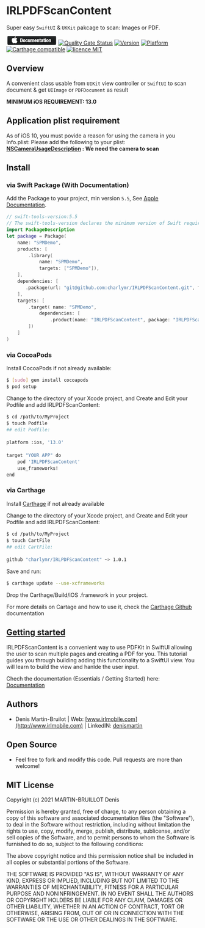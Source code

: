 # IRLPDFScanContent
Super easy `SwiftUI` & `UKKit` pakcage to scan: Images or PDF.

[![🍎 Documentation](https://raw.githubusercontent.com/charlymr/IRLPDFScanContent/main/documentationicon.png)](https://irlpdfscancontent.irlmobile.com/documentation/) [![Quality Gate Status](https://sonarcloud.io/api/project_badges/measure?project=charlymr_IRLPDFScanContent&metric=alert_status)](https://sonarcloud.io/summary/new_code?id=charlymr_IRLPDFScanContent) [![Version](https://img.shields.io/cocoapods/v/IRLPDFScanContent.svg?style=flat)](http://cocoapods.org/pods/IRLPDFScanContent) [![Platform](https://img.shields.io/cocoapods/p/IRLPDFScanContent.svg?style=flat)](http://cocoapods.org/pods/IRLPDFScanContent) [![Carthage compatible](https://img.shields.io/badge/Carthage-compatible-4BC51D.svg?style=flat)](https://github.com/Carthage/Carthage)
[![licence MIT](https://shields.io/badge/license-MIT-%23373737)](https://github.com/charlymr/IRLPDFScanContent/blob/main/LICENSE)

## Overview

A convenient class usable from `UIKit` view controller or `SwiftUI` to scan document & get `UIImage` or `PDFDocument` as result

**MINIMUM iOS REQUIREMENT: 13.0**

## Application plist requirement

As of iOS 10, you must povide a reason for using the camera in you Info.plist:
Please add the following to your plist:
**[NSCameraUsageDescription](https://developer.apple.com/documentation/bundleresources/information_property_list/nscamerausagedescription) : We need the camera to scan**

## Install

### via Swift Package (With Documentation)

Add the Package to your project, min version `5.5`, See [Apple Documentation](https://developer.apple.com/documentation/swift_packages/adding_package_dependencies_to_your_app).

```swift
// swift-tools-version:5.5
// The swift-tools-version declares the minimum version of Swift required to build this package.
import PackageDescription
let package = Package(
    name: "SPMDemo",
    products: [
        .library(
            name: "SPMDemo",
            targets: ["SPMDemo"]),
    ],
    dependencies: [
       .package(url: "git@github.com:charlymr/IRLPDFScanContent.git", from: "1.0.0"),
    ],
    targets: [
        .target( name: "SPMDemo",
            dependencies: [
                .product(name: "IRLPDFScanContent", package: "IRLPDFScanContent"),
        ])
    ]
)
```

### via CocoaPods

Install CocoaPods if not already available:

``` bash
$ [sudo] gem install cocoapods
$ pod setup
```

Change to the directory of your Xcode project, and Create and Edit your Podfile and add IRLPDFScanContent:

``` bash
$ cd /path/to/MyProject
$ touch Podfile
## edit Podfile:

platform :ios, '13.0'

target "YOUR APP" do
    pod 'IRLPDFScanContent'
    use_frameworks!
end
```

### via Carthage

Install [Carthage](https://github.com/Carthage/Carthage#installing-carthage) if not already available 

Change to the directory of your Xcode project, and Create and Edit your Podfile and add IRLPDFScanContent:

``` bash
$ cd /path/to/MyProject
$ touch CartFile
## edit CartFile:

github "charlymr/IRLPDFScanContent" ~> 1.0.1
```

Save and run:
``` bash
$ carthage update --use-xcframeworks 
```
Drop the Carthage/Build/iOS .framework in your project.

For more details on Cartage and how to use it, check the [Carthage Github](https://github.com/Carthage/Carthage) documentation

## [Getting started](https://irlpdfscancontent.irlmobile.com) 

IRLPDFScanContent is a convenient way to use PDFKit in SwiftUI allowing the user to scan multiple pages and creating a PDF for you.
This tutorial guides you through building adding this functionality to a SwiftUI view. You will learn to build the view and hanlde the user input.

Chech the documentation (Essentials / Getting Started) here: [Documentation](https://irlpdfscancontent.irlmobile.com)


## Authors

- Denis Martin-Bruilot | Web: [www.irlmobile.com](http://www.irlmobile.com) | LinkedIN: [denismartin](https://www.linkedin.com/in/denismartin/)

## Open Source

- Feel free to fork and modify this code. Pull requests are more than welcome!

## MIT License

Copyright (c) 2021 MARTIN-BRUILLOT Denis

Permission is hereby granted, free of charge, to any person obtaining a copy
of this software and associated documentation files (the "Software"), to deal
in the Software without restriction, including without limitation the rights
to use, copy, modify, merge, publish, distribute, sublicense, and/or sell
copies of the Software, and to permit persons to whom the Software is
furnished to do so, subject to the following conditions:

The above copyright notice and this permission notice shall be included in all
copies or substantial portions of the Software.

THE SOFTWARE IS PROVIDED "AS IS", WITHOUT WARRANTY OF ANY KIND, EXPRESS OR
IMPLIED, INCLUDING BUT NOT LIMITED TO THE WARRANTIES OF MERCHANTABILITY,
FITNESS FOR A PARTICULAR PURPOSE AND NONINFRINGEMENT. IN NO EVENT SHALL THE
AUTHORS OR COPYRIGHT HOLDERS BE LIABLE FOR ANY CLAIM, DAMAGES OR OTHER
LIABILITY, WHETHER IN AN ACTION OF CONTRACT, TORT OR OTHERWISE, ARISING FROM,
OUT OF OR IN CONNECTION WITH THE SOFTWARE OR THE USE OR OTHER DEALINGS IN THE
SOFTWARE.
